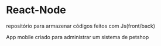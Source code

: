 # React-Node
repositório para armazenar códigos feitos com Js(front/back)

App mobile criado para administrar um sistema de petshop 
